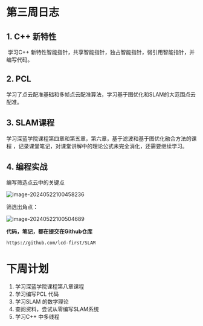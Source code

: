 # 第三周日志



## 1. C++ 新特性

​	学习C++ 新特性智能指针，共享智能指针，独占智能指针，弱引用智能指针，并编写代码。

## 2. PCL

​	学习了点云配准基础和多帧点云配准算法，学习基于图优化和SLAM的大范围点云配准。

## 3. SLAM课程

​	学习深蓝学院课程第四章和第五章，第六章，基于滤波和基于图优化融合方法的课程 ，记录课堂笔记，对课堂讲解中的理论公式未完全消化，还需要继续学习。

## 4. 编程实战

编写筛选点云中的关键点

![image-20240522100458236](D:\SLAM\每周计划和日志\第三周日志.assets\image-20240522100458236.png)

筛选出角点： 

![image-20240522100504689](D:\SLAM\每周计划和日志\第三周日志.assets\image-20240522100504689.png)







**代码，笔记，都在提交在Github仓库**

```http
https://github.com/lcd-first/SLAM
```





# 下周计划

1. 学习深蓝学院课程第八章课程
2. 学习编写PCL 代码
3. 学习SLAM 的数学理论
4. 查阅资料，尝试从零编写SLAM系统
4. 学习C++ 中多线程

























